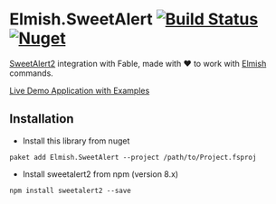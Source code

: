 # Elmish.SweetAlert [![Build Status](https://travis-ci.org/Zaid-Ajaj/Elmish.SweetAlert.svg?branch=master)](https://travis-ci.org/Zaid-Ajaj/Elmish.SweetAlert)  [![Nuget](https://img.shields.io/nuget/v/Elmish.SweetAlert.svg?maxAge=0&colorB=brightgreen)](https://www.nuget.org/packages/Elmish.SweetAlert)

[SweetAlert2](https://sweetalert2.github.io/) integration with Fable, made with :heart: to work with [Elmish](https://github.com/fable-elmish/elmish) commands. 

[Live Demo Application with Examples](https://zaid-ajaj.github.io/Elmish.SweetAlert/)

## Installation
- Install this library from nuget
```
paket add Elmish.SweetAlert --project /path/to/Project.fsproj
```
- Install sweetalert2 from npm (version 8.x)
```
npm install sweetalert2 --save
```